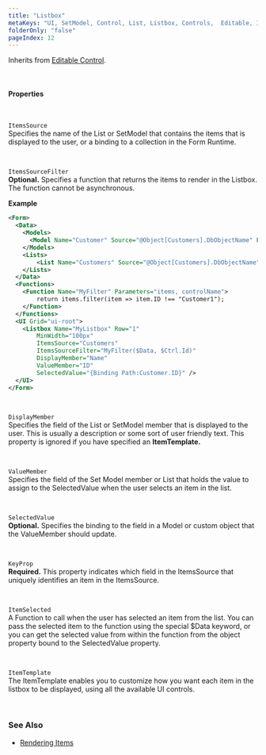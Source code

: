 ```yaml
---
title: "Listbox"
metaKeys: "UI, SetModel, Control, List, Listbox, Controls,  Editable, ItemsSource, ItemsSourceFilter, DisplayMember, ValueMember, SelectedValue, KeyProp, ItemSelected, ItemTemplate, binding, collection, Form Runtime, "
folderOnly: "false"
pageIndex: 12
---
```


Inherits from [Editable Control](editablecontrol.md).

<br/>

#### Properties

<br/>

`ItemsSource`  
Specifies the name of the List or SetModel that contains the items that is displayed to the user, or a binding to a collection in the Form Runtime.

<br/>

`ItemsSourceFilter`  
**Optional.** Specifies a function that returns the items to render in the Listbox. The function cannot be asynchronous.

**Example**

```xml
<Form>
  <Data>
    <Models>
      <Model Name="Customer" Source="@Object[Customers].DbObjectName" Fields="ID,Name" />
    </Models>
    <Lists>
    	<List Name="Customers" Source="@Object[Customers].DbObjectName" Fields="ID,Name"/>
    </Lists>
  </Data>
  <Functions>
  	<Function Name="MyFilter" Parameters="items, controlName">
  		return items.filter(item => item.ID !== "Customer1");
  	</Function>
  </Functions>
  <UI Grid="ui-root">
    <Listbox Name="MyListbox" Row="1"
    	MinWidth="100px"
        ItemsSource="Customers"
        ItemsSourceFilter="MyFilter($Data, $Ctrl.Id)"
    	DisplayMember="Name"
    	ValueMember="ID"
    	SelectedValue="{Binding Path:Customer.ID}" />
  </UI>
</Form>
```

<br/>

`DisplayMember`  
Specifies the field of the List or SetModel member that is displayed to the user. This is usually a description or some sort of user friendly text. This property is ignored if you have specified an **ItemTemplate.**

<br/>

`ValueMember`  
Specifies the field of the Set Model member or List that holds the value to assign to the SelectedValue when the user selects an item in the list.

<br/>

`SelectedValue`  
**Optional.** Specifies the binding to the field in a Model or custom object that the ValueMember should update.

<br/>

`KeyProp`  
**Required.** This property indicates which field in the ItemsSource that uniquely identifies an item in the ItemsSource.

<br/>

`ItemSelected`  
A Function to call when the user has selected an item from the list. You can pass the selected item to the function using the special \$Data keyword, or you can get the selected value from within the function from the object property bound to the SelectedValue property.

<br/>

`ItemTemplate`  
The ItemTemplate enables you to customize how you want each item in the listbox to be displayed, using all the available UI controls.

>

<br/>

### See Also

- [Rendering Items](listbox/renderingitems.md)
